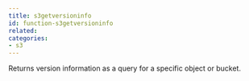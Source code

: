 ```yaml
---
title: s3getversioninfo
id: function-s3getversioninfo
related:
categories:
- s3
---
```


Returns version information as a query for a specific object or bucket.